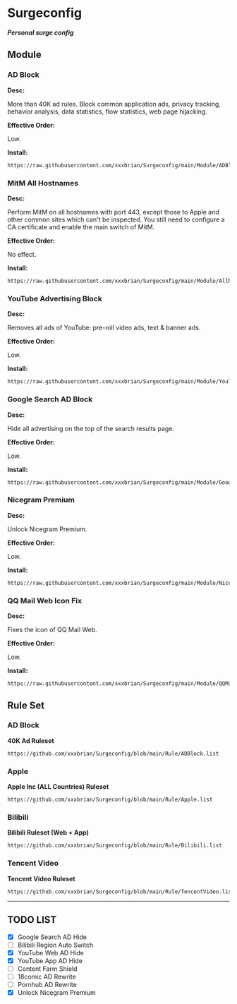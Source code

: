 # Surgeconfig

***Personal surge config***



## Module

### AD Block

**Desc:**

More than 40K ad rules. Block common application ads, privacy tracking, behavior analysis, data statistics, flow statistics, web page hijacking.

**Effective Order:**

Low.

**Install:**

```
https://raw.githubusercontent.com/xxxbrian/Surgeconfig/main/Module/ADBlock.sgmodule
```

### MitM All Hostnames

**Desc:**

Perform MitM on all hostnames with port 443, except those to Apple and other common sites which can't be inspected. You still need to configure a CA certificate and enable the main switch of MitM.

**Effective Order:**

No effect.

**Install:**

```
https://raw.githubusercontent.com/xxxbrian/Surgeconfig/main/Module/AllMitM.sgmodule
```

### YouTube Advertising Block

**Desc:**

Removes all ads of YouTube: pre-roll video ads, text & banner ads.

**Effective Order:**

Low.

**Install:**

```
https://raw.githubusercontent.com/xxxbrian/Surgeconfig/main/Module/YouTubeAds.sgmodule
```

### Google Search AD Block

**Desc:**

Hide all advertising on the top of the search results page.

**Effective Order:**

Low.

**Install:**

```
https://raw.githubusercontent.com/xxxbrian/Surgeconfig/main/Module/GoogleAds.sgmodule
```

### Nicegram Premium

**Desc:**

Unlock Nicegram Premium.

**Effective Order:**

Low.

**Install:**

```
https://raw.githubusercontent.com/xxxbrian/Surgeconfig/main/Module/NicegramPremium.sgmodule
```



### QQ Mail Web Icon Fix

**Desc:**

Fixes the icon of QQ Mail Web.

**Effective Order:**

Low.

**Install:**

```
https://raw.githubusercontent.com/xxxbrian/Surgeconfig/main/Module/QQMailIcon.sgmodule
```



## Rule Set

### AD Block

**40K Ad Ruleset**

```
https://github.com/xxxbrian/Surgeconfig/blob/main/Rule/ADBlock.list
```

### Apple

**Apple Inc (ALL Countries) Ruleset**

```
https://github.com/xxxbrian/Surgeconfig/blob/main/Rule/Apple.list
```

### Bilibili

**Bilibili Ruleset (Web + App)**

```
https://github.com/xxxbrian/Surgeconfig/blob/main/Rule/Bilibili.list
```

### Tencent Video

**Tencent Video Ruleset**

```
https://github.com/xxxbrian/Surgeconfig/blob/main/Rule/TencentVideo.list
```



------



## TODO LIST

- [x] Google Search AD Hide
- [ ] Bilibili Region Auto Switch
- [x] YouTube Web AD Hide
- [x] YouTube App AD Hide
- [ ] Content Farm Shield
- [ ] 18comic AD Rewrite
- [ ] Pornhub AD Rewrite
- [x] Unlock Nicegram Premium